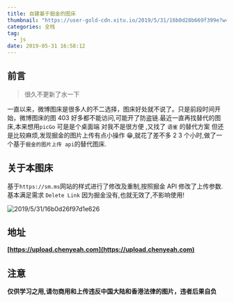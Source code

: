 ```yaml
---
title: 自建基于掘金的图床
thumbnail: "https://user-gold-cdn.xitu.io/2019/5/31/16b0d28b669f399e?w=1214&h=556&f=png&s=19080"
categories: 全栈
tag:
  - js
date: 2019-05-31 16:58:12
---
```


## 前言

> 很久不更新了水一下

一直以来，微博图床是很多人的不二选择，图床好处就不说了。只是前段时间开始，微博图床的图 403 好多都不能访问,可能开了防盗链.最近一直再找替代的图床,本来想用`picGo` 可是是个桌面端 对我不是很方便 ,又找了 `语雀` 的替代方案 但还是比较麻烦,发现掘金的图片上传有点小操作 😁,就花了差不多 2 3 个小时,做了一个基于`掘金的图片上传 api`的替代图床.

## 关于本图床

基于`https://sm.ms`网站的样式进行了修改及重制,按照掘金 API 修改了上传参数.基本满足需求 `Delete Link` 因为掘金没有,也就无效了,不影响使用!

![2019/5/31/16b0d26f97d1e626](https://user-gold-cdn.xitu.io/2019/5/31/16b0d26f97d1e626?w=1920&h=937&f=png&s=166054)

## 地址

**[https://upload.chenyeah.com](https://upload.chenyeah.com)**

## 注意

**仅供学习之用,请勿商用和上传违反中国大陆和香港法律的图片，违者后果自负**
